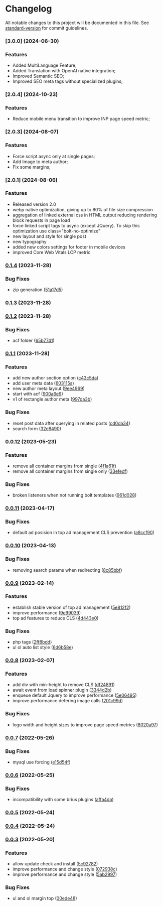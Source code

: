 # Changelog

All notable changes to this project will be documented in this file. See [standard-version](https://github.com/conventional-changelog/standard-version) for commit guidelines.

### [3.0.0] (2024-06-30)

### Features

* Added MultiLanguage Feature;
* Added Translation with OpenAI native integration;
* Improved Semantic SEO;
* Improved SEO meta tags without specialized plugins;

### [2.0.4] (2024-10-23)

### Features

* Reduce mobile menu transition to improve INP page speed metric;

### [2.0.3] (2024-08-07)

### Features

* Force script async only at single pages;
* Add Image to meta author;
* Fix some margins;

### [2.0.1] (2024-08-06)

### Features

* Released version 2.0
* webp native optimization, giving up to 80% of file size compression
* aggregation of linked external css in HTML output reducing rendering block requests in page load
* force linked script tags to async (except JQuery). To skip this optimization use class="bolt-no-optimize"
* new layout and style for single post
* new typography
* added new colors settings for footer in mobile devices
* improved Core Web Vitals LCP metric

### [0.1.4](https://gitlab.com/etus/brius/wordpress/bolt/compare/v0.1.3...v0.1.4) (2023-11-28)


### Bug Fixes

* zip generation ([51a17d5](https://gitlab.com/etus/brius/wordpress/bolt/commit/51a17d539d1e21a714279fac7511fbed6bc0ab60))

### [0.1.3](https://gitlab.com/etus/brius/wordpress/bolt/compare/v0.1.2...v0.1.3) (2023-11-28)

### [0.1.2](https://gitlab.com/etus/brius/wordpress/bolt/compare/v0.1.1...v0.1.2) (2023-11-28)


### Bug Fixes

* acf folder ([65b7741](https://gitlab.com/etus/brius/wordpress/bolt/commit/65b77413c18eb7e5c9a2eae1d3df75cf0830cba7))

### [0.1.1](https://gitlab.com/etus/brius/wordpress/bolt/compare/v0.0.12...v0.1.1) (2023-11-28)


### Features

* add new author section option ([c43c5da](https://gitlab.com/etus/brius/wordpress/bolt/commit/c43c5da9986d5992618d90caac1a2355d6799e67))
* add user meta data ([603115a](https://gitlab.com/etus/brius/wordpress/bolt/commit/603115a0dd36f4fa92812a44a65433dabcee2700))
* new author meta layout ([9ee4969](https://gitlab.com/etus/brius/wordpress/bolt/commit/9ee49690e592ea6e66dfe6f263d02d6cd268224e))
* start with acf ([900a6e9](https://gitlab.com/etus/brius/wordpress/bolt/commit/900a6e957dfe431679e1e5a820dadc63a36813b8))
* v1 of rectangle author meta ([997da3b](https://gitlab.com/etus/brius/wordpress/bolt/commit/997da3bdd3c724816ae9f7b89e7d492f138d6bdc))


### Bug Fixes

* reset post data after querying in related posts ([cd0da34](https://gitlab.com/etus/brius/wordpress/bolt/commit/cd0da34febb59bcf11d3ff897460562fffb2191b))
* search form ([32e8490](https://gitlab.com/etus/brius/wordpress/bolt/commit/32e849069fe3a589074a0d32120d3a82cd1fd93a))

### [0.0.12](https://gitlab.com/etus/brius/wordpress/bolt/compare/v0.0.11...v0.0.12) (2023-05-23)


### Features

* remove all container margins from single ([4f1a61f](https://gitlab.com/etus/brius/wordpress/bolt/commit/4f1a61f1ce60e9d4e15d4e5be71a4f39633a7b08))
* remove all container margins from single only ([33efedf](https://gitlab.com/etus/brius/wordpress/bolt/commit/33efedffe2805c6f68514b696370eaeb66010e0c))


### Bug Fixes

* broken listeners when not running bolt templates ([961d028](https://gitlab.com/etus/brius/wordpress/bolt/commit/961d0281b968ffcce465403a65fcacfcf899f871))

### [0.0.11](https://gitlab.com/etus/brius/wordpress/bolt/compare/v0.0.10...v0.0.11) (2023-04-17)


### Bug Fixes

* default ad posision in top ad management CLS prevention ([a8ccf90](https://gitlab.com/etus/brius/wordpress/bolt/commit/a8ccf90c6f156a71c4f2b6d17e819b694c0a16ed))

### [0.0.10](https://gitlab.com/etus/brius/wordpress/bolt/compare/v0.0.9...v0.0.10) (2023-04-13)


### Bug Fixes

* removing search params when redirecting ([8c85bbf](https://gitlab.com/etus/brius/wordpress/bolt/commit/8c85bbf5324a08cb082536f6af51bc66eac82efe))

### [0.0.9](https://gitlab.com/etus/brius/wordpress/bolt/compare/v0.0.8...v0.0.9) (2023-02-14)


### Features

* establish stable version of top ad management ([5e812f2](https://gitlab.com/etus/brius/wordpress/bolt/commit/5e812f271490178e0c29fdbfdf080a0bcb991050))
* improve performance ([9e99039](https://gitlab.com/etus/brius/wordpress/bolt/commit/9e9903957734cc3ce681c56828a8b4fe68c12164))
* top ad features to reduce CLS ([4d443e0](https://gitlab.com/etus/brius/wordpress/bolt/commit/4d443e0fa754cf4926e3e6e1e66efccebb5a58a6))


### Bug Fixes

* php tags ([2ff8bdd](https://gitlab.com/etus/brius/wordpress/bolt/commit/2ff8bdd7dbb63c98464ae898acd6b7dcf360f770))
* ul ol auto list style ([6d6b58e](https://gitlab.com/etus/brius/wordpress/bolt/commit/6d6b58eef64d8192ab03a47ca598395c9dd6714a))

### [0.0.8](https://gitlab.com/etus/brius/wordpress/bolt/compare/v0.0.7...v0.0.8) (2023-02-07)


### Features

* add div with min-height to remove CLS ([df24891](https://gitlab.com/etus/brius/wordpress/bolt/commit/df24891007815373f6cc70d7c94085da5d8ca4a7))
* await event from load spinner plugin ([3344d2b](https://gitlab.com/etus/brius/wordpress/bolt/commit/3344d2bb31e311b539c5f8a5456ac7ab4cc591ce))
* enqueue default Jquery to improve performance ([5e06495](https://gitlab.com/etus/brius/wordpress/bolt/commit/5e06495615b49a70cb01911433ffdcc736065e3b))
* improve performance defering image calls ([201c99d](https://gitlab.com/etus/brius/wordpress/bolt/commit/201c99dadc16274dc7ce3c30b39e72f7fadc181f))


### Bug Fixes

* logo width and height sizes to improve page speed metrics ([8020a97](https://gitlab.com/etus/brius/wordpress/bolt/commit/8020a973ff566edd9759f39f4a2996b495c5d147))

### [0.0.7](https://gitlab.com/etus/brius/wordpress/bolt/compare/v0.0.6...v0.0.7) (2022-05-26)


### Bug Fixes

* mysql use forcing ([e15d54f](https://gitlab.com/etus/brius/wordpress/bolt/commit/e15d54fdb57693673b0e1d24b13daf7ff51338ac))

### [0.0.6](https://gitlab.com/etus/brius/wordpress/bolt/compare/v0.0.5...v0.0.6) (2022-05-25)


### Bug Fixes

* incompatibility with some brius plugins ([affa4da](https://gitlab.com/etus/brius/wordpress/bolt/commit/affa4da5d6b43af6e8cdb783a31ab0f963202d70))

### [0.0.5](https://gitlab.com/etus/brius/wordpress/bolt/compare/v0.0.4...v0.0.5) (2022-05-24)

### [0.0.4](https://gitlab.com/etus/brius/wordpress/bolt/compare/v0.0.3...v0.0.4) (2022-05-24)

### [0.0.3](https://gitlab.com/etus/brius/wordpress/bolt/compare/v0.0.2...v0.0.3) (2022-05-20)


### Features

* allow update check and install ([5c92782](https://gitlab.com/etus/brius/wordpress/bolt/commit/5c927820de52ccbe8b0462d4c92fb300f6dae538))
* improve performance and change style ([072938c](https://gitlab.com/etus/brius/wordpress/bolt/commit/072938c08550b728a0c8d156688d0cc95a11f55f))
* improve performance and change style ([5ab2997](https://gitlab.com/etus/brius/wordpress/bolt/commit/5ab29975663e6a124556331ff2eeb98df400de60))


### Bug Fixes

* ul and ol margin top ([00ede48](https://gitlab.com/etus/brius/wordpress/bolt/commit/00ede4861846d4d5c4db81e35bede092f0b3fe38))
